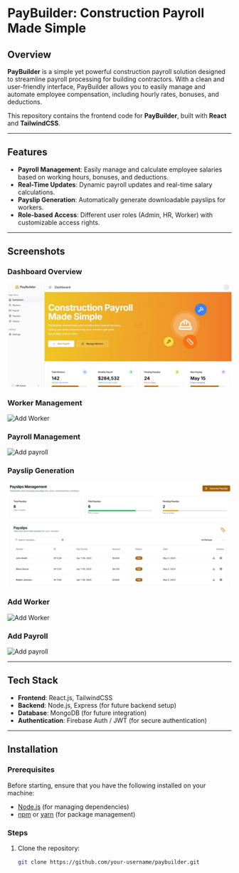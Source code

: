 # PayBuilder: Construction Payroll Made Simple

## Overview

**PayBuilder** is a simple yet powerful construction payroll solution designed to streamline payroll processing for building contractors. With a clean and user-friendly interface, PayBuilder allows you to easily manage and automate employee compensation, including hourly rates, bonuses, and deductions.

This repository contains the frontend code for **PayBuilder**, built with **React** and **TailwindCSS**.

---

## Features

- **Payroll Management**: Easily manage and calculate employee salaries based on working hours, bonuses, and deductions.
- **Real-Time Updates**: Dynamic payroll updates and real-time salary calculations.
- **Payslip Generation**: Automatically generate downloadable payslips for workers.
- **Role-based Access**: Different user roles (Admin, HR, Worker) with customizable access rights.

---

## Screenshots

### Dashboard Overview
![Dashboard](./images/dashboard.jpg)

### Worker Management
![Add Worker](.images/workers.jpg)

### Payroll Management
![Add payroll](.images/payroll.jpg)

### Payslip Generation
![Payslip Generation](./images/payslip.jpg)

### Add Worker
![Add Worker](.images/addNewWorker.jpg)

### Add Payroll
![Add payroll](.images/addNewPayroll.jpg)

---

## Tech Stack

- **Frontend**: React.js, TailwindCSS
- **Backend**: Node.js, Express (for future backend setup)
- **Database**: MongoDB (for future integration)
- **Authentication**: Firebase Auth / JWT (for secure authentication)

---

## Installation

### Prerequisites

Before starting, ensure that you have the following installed on your machine:

- [Node.js](https://nodejs.org/) (for managing dependencies)
- [npm](https://www.npmjs.com/) or [yarn](https://yarnpkg.com/) (for package management)

### Steps

1. Clone the repository:
   ```bash
   git clone https://github.com/your-username/paybuilder.git
